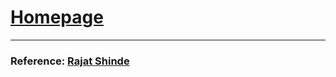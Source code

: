 # [Homepage](https://dc-aichara.github.io/) 


***


### Reference: [Rajat Shinde](https://omshinde.github.io/)